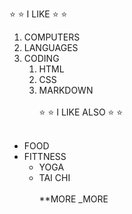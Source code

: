 ⭐ :star:	I LIKE ⭐ :star:	
1. COMPUTERS
2. LANGUAGES
3. CODING
   1. HTML
   2. CSS
   3. MARKDOWN
<br> <br />
⭐ :star:	I LIKE ALSO ⭐ :star:
<br> <br />
* FOOD
* FITTNESS
  * YOGA
  * TAI CHI
<br> <br />
**MORE
_MORE
